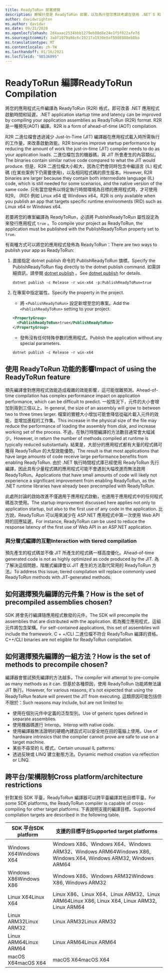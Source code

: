 ```yaml
---
title: ReadyToRun 部署總覽
description: 瞭解什麼是 ReadyToRun 部署，以及為什麼您應該考慮在使用 .NET 5 和 .NET Core 3.0 和更新版本發行應用程式時使用它。
author: davidwrighton
ms.author: davidwr
ms.date: 09/21/2020
ms.openlocfilehash: 2d4aaac2534bbb1279eb88d8e24e1f5f022afe7d
ms.sourcegitcommit: 3a8f1979a98c6c19217a1930e0af5908988eb8ba
ms.translationtype: MT
ms.contentlocale: zh-TW
ms.lasthandoff: 01/16/2021
ms.locfileid: "98536095"
---
```

# <a name="readytorun-compilation"></a><span data-ttu-id="ce3c9-103">ReadyToRun 編譯</span><span class="sxs-lookup"><span data-stu-id="ce3c9-103">ReadyToRun Compilation</span></span>

<span data-ttu-id="ce3c9-104">將您的應用程式元件編譯為 ReadyToRun (R2R) 格式，即可改善 .NET 應用程式啟動時間和延遲。</span><span class="sxs-lookup"><span data-stu-id="ce3c9-104">.NET application startup time and latency can be improved by compiling your application assemblies as ReadyToRun (R2R) format.</span></span> <span data-ttu-id="ce3c9-105">R2R 是一種預先(AOT) 編譯。</span><span class="sxs-lookup"><span data-stu-id="ce3c9-105">R2R is a form of ahead-of-time (AOT) compilation.</span></span>

<span data-ttu-id="ce3c9-106">R2R 二進位檔會透過減少 Just-In-Time (JIT) 編譯器在應用程式載入時所需執行的工作量，來改善啟動效能。</span><span class="sxs-lookup"><span data-stu-id="ce3c9-106">R2R binaries improve startup performance by reducing the amount of work the just-in-time (JIT) compiler needs to do as your application loads.</span></span> <span data-ttu-id="ce3c9-107">二進位檔包含的機器碼，與 JIT 所會產生的內容類似。</span><span class="sxs-lookup"><span data-stu-id="ce3c9-107">The binaries contain similar native code compared to what the JIT would produce.</span></span> <span data-ttu-id="ce3c9-108">但是，R2R 二進位檔大小較大，因為它們會同時包含中繼語言 (IL) 程式碼 (在某些案例下仍需要使用)，以及相同程式碼的原生版本。</span><span class="sxs-lookup"><span data-stu-id="ce3c9-108">However, R2R binaries are larger because they contain both intermediate language (IL) code, which is still needed for some scenarios, and the native version of the same code.</span></span> <span data-ttu-id="ce3c9-109">只有當您發佈以特定執行時間環境為目標的應用程式時，才可使用 R2R， (RID) 例如 Linux x64 或 Windows x64。</span><span class="sxs-lookup"><span data-stu-id="ce3c9-109">R2R is only available when you publish an app that targets specific runtime environments (RID) such as Linux x64 or Windows x64.</span></span>

<span data-ttu-id="ce3c9-110">若要將您的專案編譯為 ReadyToRun，必須將 PublishReadyToRun 屬性設定為來發行應用程式 `true` 。</span><span class="sxs-lookup"><span data-stu-id="ce3c9-110">To compile your project as ReadyToRun, the application must be published with the PublishReadyToRun property set to `true`.</span></span>

<span data-ttu-id="ce3c9-111">有兩種方式可以將您的應用程式發佈為 ReadyToRun：</span><span class="sxs-lookup"><span data-stu-id="ce3c9-111">There are two ways to publish your app as ReadyToRun:</span></span>

01. <span data-ttu-id="ce3c9-112">直接指定 dotnet publish 命令的 PublishReadyToRun 旗標。</span><span class="sxs-lookup"><span data-stu-id="ce3c9-112">Specify the PublishReadyToRun flag directly to the dotnet publish command.</span></span> <span data-ttu-id="ce3c9-113">如需詳細資訊，請參閱 [dotnet publish](../tools/dotnet-publish.md) 。</span><span class="sxs-lookup"><span data-stu-id="ce3c9-113">See [dotnet publish](../tools/dotnet-publish.md) for details.</span></span>

    ```dotnetcli
    dotnet publish -c Release -r win-x64 -p:PublishReadyToRun=true
    ```

02. <span data-ttu-id="ce3c9-114">在專案中指定屬性。</span><span class="sxs-lookup"><span data-stu-id="ce3c9-114">Specify the property in the project.</span></span>

    - <span data-ttu-id="ce3c9-115">將 `<PublishReadyToRun>` 設定新增至您的專案。</span><span class="sxs-lookup"><span data-stu-id="ce3c9-115">Add the `<PublishReadyToRun>` setting to your project.</span></span>

    ```xml
    <PropertyGroup>
      <PublishReadyToRun>true</PublishReadyToRun>
    </PropertyGroup>
    ```

    - <span data-ttu-id="ce3c9-116">發佈沒有任何特殊參數的應用程式。</span><span class="sxs-lookup"><span data-stu-id="ce3c9-116">Publish the application without any special parameters.</span></span>

    ```dotnetcli
    dotnet publish -c Release -r win-x64
    ```

## <a name="impact-of-using-the-readytorun-feature"></a><span data-ttu-id="ce3c9-117">使用 ReadyToRun 功能的影響</span><span class="sxs-lookup"><span data-stu-id="ce3c9-117">Impact of using the ReadyToRun feature</span></span>

<span data-ttu-id="ce3c9-118">預先編譯會對應用程式效能造成複雜的效能影響，這可能很難預測。</span><span class="sxs-lookup"><span data-stu-id="ce3c9-118">Ahead-of-time compilation has complex performance impact on application performance, which can be difficult to predict.</span></span> <span data-ttu-id="ce3c9-119">一般情況下，元件的大小會增加到兩到三倍以上。</span><span class="sxs-lookup"><span data-stu-id="ce3c9-119">In general, the size of an assembly will grow to between two to three times larger.</span></span> <span data-ttu-id="ce3c9-120">檔案的實體大小增加可能會降低從磁片載入元件的效能，並增加進程的工作集。</span><span class="sxs-lookup"><span data-stu-id="ce3c9-120">This increase in the physical size of the file may reduce the performance of loading the assembly from disk, and increase working set of the process.</span></span> <span data-ttu-id="ce3c9-121">不過，在執行時間編譯的方法數目通常會大幅減少。</span><span class="sxs-lookup"><span data-stu-id="ce3c9-121">However, in return the number of methods compiled at runtime is typically reduced substantially.</span></span> <span data-ttu-id="ce3c9-122">結果是，大部分的應用程式都有大量的程式碼可獲得 ReadyToRun 的大型效能優勢。</span><span class="sxs-lookup"><span data-stu-id="ce3c9-122">The result is that most applications that have large amounts of code receive large performance benefits from enabling ReadyToRun.</span></span> <span data-ttu-id="ce3c9-123">由於 .NET 執行時間程式庫已經使用 ReadyToRun 先行編譯，因此具有少量程式碼的應用程式可能不會遇到大幅改進而無法啟用 ReadyToRun。</span><span class="sxs-lookup"><span data-stu-id="ce3c9-123">Applications that have small amounts of code will likely not experience a significant improvement from enabling ReadyToRun, as the .NET runtime libraries have already been precompiled with ReadyToRun.</span></span>

<span data-ttu-id="ce3c9-124">此處所討論的啟始改進不僅適用于應用程式啟動，也適用于應用程式中的任何程式碼首次使用。</span><span class="sxs-lookup"><span data-stu-id="ce3c9-124">The startup improvement discussed here applies not only to application startup, but also to the first use of any code in the application.</span></span> <span data-ttu-id="ce3c9-125">比方說，ReadyToRun 可以用來減少在 ASP.NET 應用程式中第一次使用 Web API 時的回應延遲。</span><span class="sxs-lookup"><span data-stu-id="ce3c9-125">For instance, ReadyToRun can be used to reduce the response latency of the first use of Web API in an ASP.NET application.</span></span>

### <a name="interaction-with-tiered-compilation"></a><span data-ttu-id="ce3c9-126">與分層式編譯的互動</span><span class="sxs-lookup"><span data-stu-id="ce3c9-126">Interaction with tiered compilation</span></span>

<span data-ttu-id="ce3c9-127">預先產生的程式碼並不像 JIT 所產生的程式碼一樣高度優化。</span><span class="sxs-lookup"><span data-stu-id="ce3c9-127">Ahead-of-time generated code is not as highly optimized as code produced by the JIT.</span></span> <span data-ttu-id="ce3c9-128">為了解決這個問題，階層式編譯會以 JIT 產生的方法取代常用的 ReadyToRun 方法。</span><span class="sxs-lookup"><span data-stu-id="ce3c9-128">To address this issue, tiered compilation will replace commonly used ReadyToRun methods with JIT-generated methods.</span></span>

## <a name="how-is-the-set-of-precompiled-assemblies-chosen"></a><span data-ttu-id="ce3c9-129">如何選擇預先編譯的元件集？</span><span class="sxs-lookup"><span data-stu-id="ce3c9-129">How is the set of precompiled assemblies chosen?</span></span>

<span data-ttu-id="ce3c9-130">SDK 將會先行編譯隨應用程式散發的元件。</span><span class="sxs-lookup"><span data-stu-id="ce3c9-130">The SDK will precompile the assemblies that are distributed with the application.</span></span> <span data-ttu-id="ce3c9-131">若為獨立應用程式，這組元件將包含架構。</span><span class="sxs-lookup"><span data-stu-id="ce3c9-131">For self-contained applications, this set of assemblies will include the framework.</span></span> <span data-ttu-id="ce3c9-132">C + +/CLI 二進位檔不符合 ReadyToRun 編譯的資格。</span><span class="sxs-lookup"><span data-stu-id="ce3c9-132">C++/CLI binaries are not eligible for ReadyToRun compilation.</span></span>

## <a name="how-is-the-set-of-methods-to-precompile-chosen"></a><span data-ttu-id="ce3c9-133">如何選擇預先編譯的一組方法？</span><span class="sxs-lookup"><span data-stu-id="ce3c9-133">How is the set of methods to precompile chosen?</span></span>

<span data-ttu-id="ce3c9-134">編譯器會嘗試預先編譯的方法越多。</span><span class="sxs-lookup"><span data-stu-id="ce3c9-134">The compiler will attempt to pre-compile as many methods as it can.</span></span> <span data-ttu-id="ce3c9-135">但基於各種原因，使用 ReadyToRun 功能將無法讓 JIT 執行。</span><span class="sxs-lookup"><span data-stu-id="ce3c9-135">However, for various reasons, it's not expected that using the ReadyToRun feature will prevent the JIT from executing.</span></span> <span data-ttu-id="ce3c9-136">這類原因可能包括但不限於：</span><span class="sxs-lookup"><span data-stu-id="ce3c9-136">Such reasons may include, but are not limited to:</span></span>

- <span data-ttu-id="ce3c9-137">使用在個別元件中定義的泛型型別。</span><span class="sxs-lookup"><span data-stu-id="ce3c9-137">Use of generic types defined in separate assemblies.</span></span>
- <span data-ttu-id="ce3c9-138">使用機器碼進行 Interop。</span><span class="sxs-lookup"><span data-stu-id="ce3c9-138">Interop with native code.</span></span>
- <span data-ttu-id="ce3c9-139">使用編譯器無法證明的硬體內建函式可以安全地在目的電腦上使用。</span><span class="sxs-lookup"><span data-stu-id="ce3c9-139">Use of hardware intrinsics that the compiler cannot prove are safe to use on a target machine.</span></span>
- <span data-ttu-id="ce3c9-140">某些不尋常的 IL 模式。</span><span class="sxs-lookup"><span data-stu-id="ce3c9-140">Certain unusual IL patterns.</span></span>
- <span data-ttu-id="ce3c9-141">透過反映或 LINQ 建立動態方法。</span><span class="sxs-lookup"><span data-stu-id="ce3c9-141">Dynamic method creation via reflection or LINQ.</span></span>

## <a name="cross-platformarchitecture-restrictions"></a><span data-ttu-id="ce3c9-142">跨平台/架構限制</span><span class="sxs-lookup"><span data-stu-id="ce3c9-142">Cross platform/architecture restrictions</span></span>

<span data-ttu-id="ce3c9-143">針對某些 SDK 平臺，ReadyToRun 編譯器可以跨平臺編譯其他目標平臺。</span><span class="sxs-lookup"><span data-stu-id="ce3c9-143">For some SDK platforms, the ReadyToRun compiler is capable of cross-compiling for other target platforms.</span></span> <span data-ttu-id="ce3c9-144">下表說明支援的編譯目標。</span><span class="sxs-lookup"><span data-stu-id="ce3c9-144">Supported compilation targets are described in the following table.</span></span>

| <span data-ttu-id="ce3c9-145">SDK 平台</span><span class="sxs-lookup"><span data-stu-id="ce3c9-145">SDK platform</span></span> | <span data-ttu-id="ce3c9-146">支援的目標平台</span><span class="sxs-lookup"><span data-stu-id="ce3c9-146">Supported target platforms</span></span> |
| ------------ | --------------------------- |
| <span data-ttu-id="ce3c9-147">Windows X64</span><span class="sxs-lookup"><span data-stu-id="ce3c9-147">Windows X64</span></span>  | <span data-ttu-id="ce3c9-148">Windows X86、Windows X64、Windows ARM32、Windows ARM64</span><span class="sxs-lookup"><span data-stu-id="ce3c9-148">Windows X86, Windows X64, Windows ARM32, Windows ARM64</span></span> |
| <span data-ttu-id="ce3c9-149">Windows X86</span><span class="sxs-lookup"><span data-stu-id="ce3c9-149">Windows X86</span></span>  | <span data-ttu-id="ce3c9-150">Windows X86、Windows ARM32</span><span class="sxs-lookup"><span data-stu-id="ce3c9-150">Windows X86, Windows ARM32</span></span> |
| <span data-ttu-id="ce3c9-151">Linux X64</span><span class="sxs-lookup"><span data-stu-id="ce3c9-151">Linux X64</span></span>    | <span data-ttu-id="ce3c9-152">Linux X86、Linux X64、Linux ARM32、Linux ARM64</span><span class="sxs-lookup"><span data-stu-id="ce3c9-152">Linux X86, Linux X64, Linux ARM32, Linux ARM64</span></span> |
| <span data-ttu-id="ce3c9-153">Linux ARM32</span><span class="sxs-lookup"><span data-stu-id="ce3c9-153">Linux ARM32</span></span>  | <span data-ttu-id="ce3c9-154">Linux ARM32</span><span class="sxs-lookup"><span data-stu-id="ce3c9-154">Linux ARM32</span></span> |
| <span data-ttu-id="ce3c9-155">Linux ARM64</span><span class="sxs-lookup"><span data-stu-id="ce3c9-155">Linux ARM64</span></span>  | <span data-ttu-id="ce3c9-156">Linux ARM64</span><span class="sxs-lookup"><span data-stu-id="ce3c9-156">Linux ARM64</span></span> |
| <span data-ttu-id="ce3c9-157">macOS X64</span><span class="sxs-lookup"><span data-stu-id="ce3c9-157">macOS X64</span></span>    | <span data-ttu-id="ce3c9-158">macOS X64</span><span class="sxs-lookup"><span data-stu-id="ce3c9-158">macOS X64</span></span> |
